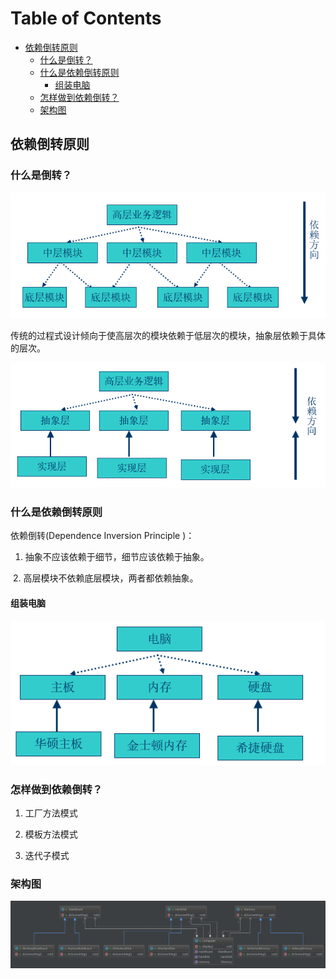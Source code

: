 # Table of Contents

  * [依赖倒转原则](#依赖倒转原则)
    * [什么是倒转？](#什么是倒转)
    * [什么是依赖倒转原则](#什么是依赖倒转原则)
      * [组装电脑](#组装电脑)
    * [怎样做到依赖倒转？](#怎样做到依赖倒转)
    * [架构图](#架构图)


## 依赖倒转原则

### 什么是倒转？

![1565813894524](assets/1565813894524.png)

传统的过程式设计倾向于使高层次的模块依赖于低层次的模块，抽象层依赖于具体的层次。



![1565813918769](assets/1565813918769.png)



### 什么是依赖倒转原则

依赖倒转(Dependence Inversion Principle )：

1. 抽象不应该依赖于细节，细节应该依赖于抽象。

​    2. 高层模块不依赖底层模块，两者都依赖抽象。

#### 组装电脑

![1565813961797](assets/1565813961797.png)

### 怎样做到依赖倒转？

1. 工厂方法模式

2. 模板方法模式

3. 迭代子模式 



### 架构图



![1565819634643](assets/1565819634643.png)
